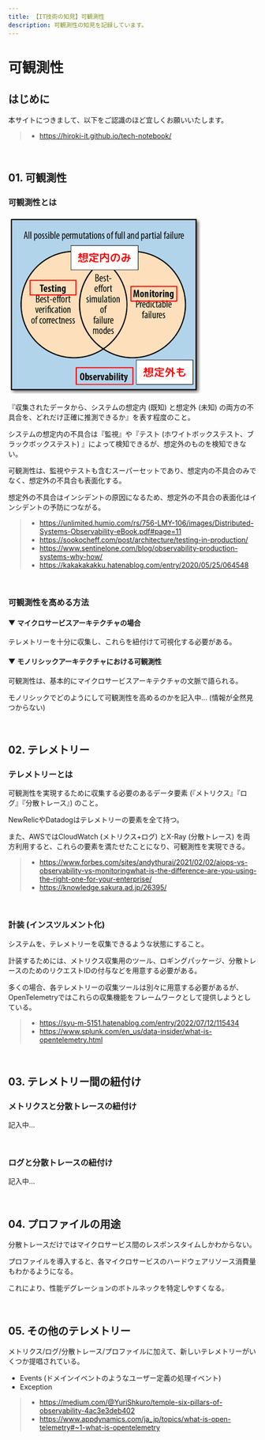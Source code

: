 ```yaml
---
title: 【IT技術の知見】可観測性
description: 可観測性の知見を記録しています。
---
```


# 可観測性

## はじめに

本サイトにつきまして、以下をご認識のほど宜しくお願いいたします。

> - https://hiroki-it.github.io/tech-notebook/

<br>

## 01. 可観測性

### 可観測性とは

![observality_and_monitoring](https://raw.githubusercontent.com/hiroki-it/tech-notebook-images/master/images/observality_and_monitoring.png)

『収集されたデータから、システムの想定内 (既知) と想定外 (未知) の両方の不具合を、どれだけ正確に推測できるか』を表す程度のこと。

システムの想定内の不具合は『監視』や『テスト (ホワイトボックステスト、ブラックボックステスト) 』によって検知できるが、想定外のものを検知できない。

可観測性は、監視やテストも含むスーパーセットであり、想定内の不具合のみでなく、想定外の不具合も表面化する。

想定外の不具合はインシデントの原因になるため、想定外の不具合の表面化はインシデントの予防につながる。

> - https://unlimited.humio.com/rs/756-LMY-106/images/Distributed-Systems-Observability-eBook.pdf#page=11
> - https://sookocheff.com/post/architecture/testing-in-production/
> - https://www.sentinelone.com/blog/observability-production-systems-why-how/
> - https://kakakakakku.hatenablog.com/entry/2020/05/25/064548

<br>

### 可観測性を高める方法

#### ▼ マイクロサービスアーキテクチャの場合

テレメトリーを十分に収集し、これらを紐付けて可視化する必要がある。

#### ▼ モノリシックアーキテクチャにおける可観測性

可観測性は、基本的にマイクロサービスアーキテクチャの文脈で語られる。

モノリシックでどのようにして可観測性を高めるのかを記入中... (情報が全然見つからない)

<br>

## 02. テレメトリー

### テレメトリーとは

可観測性を実現するために収集する必要のあるデータ要素 (『メトリクス』『ログ』『分散トレース』) のこと。

NewRelicやDatadogはテレメトリーの要素を全て持つ。

また、AWSではCloudWatch (メトリクス+ログ) とX-Ray (分散トレース) を両方利用すると、これらの要素を満たせたことになり、可観測性を実現できる。

> - https://www.forbes.com/sites/andythurai/2021/02/02/aiops-vs-observability-vs-monitoringwhat-is-the-difference-are-you-using-the-right-one-for-your-enterprise/
> - https://knowledge.sakura.ad.jp/26395/

<br>

### 計装 (インスツルメント化)

システムを、テレメトリーを収集できるような状態にすること。

計装するためには、メトリクス収集用のツール、ロギングパッケージ、分散トレースのためのリクエストIDの付与などを用意する必要がある。

多くの場合、各テレメトリーの収集ツールは別々に用意する必要があるが、OpenTelemetryではこれらの収集機能をフレームワークとして提供しようとしている。

> - https://syu-m-5151.hatenablog.com/entry/2022/07/12/115434
> - https://www.splunk.com/en_us/data-insider/what-is-opentelemetry.html

<br>

## 03. テレメトリー間の紐付け

### メトリクスと分散トレースの紐付け

記入中...

<br>

### ログと分散トレースの紐付け

記入中...

<br>

## 04. プロファイルの用途

分散トレースだけではマイクロサービス間のレスポンスタイムしかわからない。

プロファイルを導入すると、各マイクロサービスのハードウェアリソース消費量もわかるようになる。

これにより、性能デグレーションのボトルネックを特定しやすくなる。

<br>

## 05. その他のテレメトリー

メトリクス/ログ/分散トレース/プロファイルに加えて、新しいテレメトリーがいくつか提唱されている。

- Events (ドメインイベントのようなユーザー定義の処理イベント)
- Exception

> - https://medium.com/@YuriShkuro/temple-six-pillars-of-observability-4ac3e3deb402
> - https://www.appdynamics.com/ja_jp/topics/what-is-open-telemetry#~1-what-is-opentelemetry

<br>
